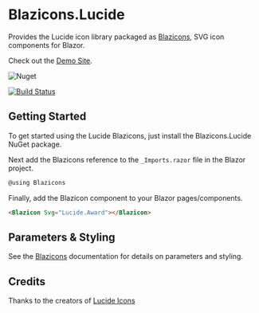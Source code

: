 # Blazicons.Lucide
Provides the Lucide icon library packaged as [Blazicons](https://github.com/kyleherzog/Blazicons), SVG icon components for Blazor.

Check out the [Demo Site](http://blazicons.com).

![Nuget](https://img.shields.io/nuget/v/Blazicons.Lucide)

[![Build Status](https://dev.azure.com/kyleherzog/Blazicons/_apis/build/status/Blazicons.Lucide?branchName=main)](https://dev.azure.com/kyleherzog/Blazicons/_build/latest?definitionId=17&branchName=main)

## Getting Started
To get started using the Lucide Blazicons, just install the Blazicons.Lucide NuGet package.

Next add the Blazicons reference to the `_Imports.razor` file in the Blazor project.

```csharp
@using Blazicons
```

Finally, add the Blazicon component to your Blazor pages/components.
```html
<Blazicon Svg="Lucide.Award"></Blazicon>
```

## Parameters & Styling
See the [Blazicons](https://github.com/kyleherzog/Blazicons) documentation for details on parameters and styling.

## Credits
Thanks to the creators of [Lucide Icons](https://github.com/lucide-icons/lucide)